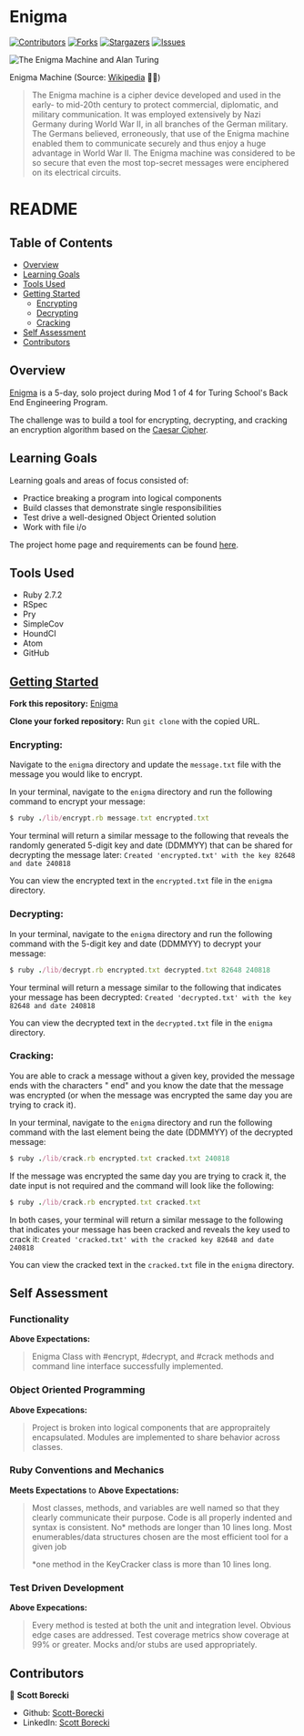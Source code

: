 # Enigma

[![Contributors][contributors-shield]][contributors-url]
[![Forks][forks-shield]][forks-url]
[![Stargazers][stars-shield]][stars-url]
[![Issues][issues-shield]][issues-url]

![The Enigma Machine and Alan Turing](https://i.dailymail.co.uk/i/pix/2018/01/07/10/47D85C4400000578-0-image-a-9_1515321060322.jpg)

Enigma Machine (Source: [Wikipedia](https://en.wikipedia.org/wiki/Enigma_machine) 🤷‍♂️)

> The Enigma machine is a cipher device developed and used in the early- to mid-20th century to protect commercial, diplomatic, and military communication. It was employed extensively by Nazi Germany during World War II, in all branches of the German military. The Germans believed, erroneously, that use of the Enigma machine enabled them to communicate securely and thus enjoy a huge advantage in World War II. The Enigma machine was considered to be so secure that even the most top-secret messages were enciphered on its electrical circuits.

# README

## Table of Contents

- [Overview](#overview)
- [Learning Goals](#learning-goals)
- [Tools Used](#tools-used)
- [Getting Started](#getting-started)
  - [Encrypting](#encrypting)
  - [Decrypting](#decrypting)
  - [Cracking](#cracking)
- [Self Assessment](#self-assessment)
- [Contributors](#contributors)

## Overview

[Enigma](https://github.com/Scott-Borecki/enigma) is a 5-day, solo project during Mod 1 of 4 for Turing School's Back End Engineering Program.

The challenge was to build a tool for encrypting, decrypting, and cracking an encryption algorithm based on the [Caesar Cipher](http://practicalcryptography.com/ciphers/caesar-cipher/).  

## Learning Goals

Learning goals and areas of focus consisted of:

- Practice breaking a program into logical components
- Build classes that demonstrate single responsibilities
- Test drive a well-designed Object Oriented solution
- Work with file i/o

The project home page and requirements can be found [here](https://backend.turing.edu/module1/projects/enigma/index).

## Tools Used

- Ruby 2.7.2
- RSpec
- Pry
- SimpleCov
- HoundCI
- Atom
- GitHub

## <ins>Getting Started</ins>

**Fork this repository:** [Enigma](https://github.com/Scott-Borecki/enigma)

**Clone your forked repository:** Run `git clone` with the copied URL.

### Encrypting:

Navigate to the `enigma` directory and update the `message.txt` file with the message you would like to encrypt.  

In your terminal, navigate to the `enigma` directory and run the following command to encrypt your message:

```ruby
$ ruby ./lib/encrypt.rb message.txt encrypted.txt
```

Your terminal will return a similar message to the following that reveals the randomly generated 5-digit key and date (DDMMYY) that can be shared for decrypting the message later: `Created 'encrypted.txt' with the key 82648 and date 240818`

You can view the encrypted text in the `encrypted.txt` file in the `enigma` directory.

### Decrypting:

In your terminal, navigate to the `enigma` directory and run the following command with the 5-digit key and date (DDMMYY) to decrypt your message:

```ruby
$ ruby ./lib/decrypt.rb encrypted.txt decrypted.txt 82648 240818
```

Your terminal will return a message similar to the following that indicates your message has been decrypted: `Created 'decrypted.txt' with the key 82648 and date 240818`

You can view the decrypted text in the `decrypted.txt` file in the `enigma` directory.

### Cracking:

You are able to crack a message without a given key, provided the message ends with the characters " end" and you know the date that the message was encrypted (or when the message was encrypted the same day you are trying to crack it).

In your terminal, navigate to the `enigma` directory and run the following command with the last element being the date (DDMMYY) of the decrypted message:

```ruby
$ ruby ./lib/crack.rb encrypted.txt cracked.txt 240818
```

If the message was encrypted the same day you are trying to crack it, the date input is not required and the command will look like the following:

```ruby
$ ruby ./lib/crack.rb encrypted.txt cracked.txt
```

In both cases, your terminal will return a similar message to the following that indicates your message has been cracked and reveals the key used to crack it: `Created 'cracked.txt' with the cracked key 82648 and date 240818`

You can view the cracked text in the `cracked.txt` file in the `enigma` directory.

## Self Assessment

### Functionality
**Above Expectations:**
> Enigma Class with #encrypt, #decrypt, and #crack methods and command line interface successfully implemented.

### Object Oriented Programming
**Above Expecations:**
> Project is broken into logical components that are appropraitely encapsulated.  Modules are implemented to share behavior across classes.

### Ruby Conventions and Mechanics
**Meets Expectations** to **Above Expectations:** 
> Most classes, methods, and variables are well named so that they clearly communicate their purpose.  Code is all properly indented and syntax is consistent. No* methods are longer than 10 lines long.  Most enumerables/data structures chosen are the most efficient tool for a given job
> 
> *one method in the KeyCracker class is more than 10 lines long.

### Test Driven Development
**Above Expecations:**
> Every method is tested at both the unit and integration level.  Obvious edge cases are addressed.  Test coverage metrics show coverage at 99% or greater.  Mocks and/or stubs are used appropriately.

## Contributors

👤  **Scott Borecki**
- Github: [Scott-Borecki](https://github.com/Scott-Borecki)
- LinkedIn: [Scott Borecki](https://www.linkedin.com/in/scott-borecki/)

<!-- MARKDOWN LINKS & IMAGES -->

[contributors-shield]: https://img.shields.io/github/contributors/scott-borecki/enigma.svg?style=flat-square
[contributors-url]: https://github.com/Scott-Borecki/enigma/graphs/contributors
[forks-shield]: https://img.shields.io/github/forks/scott-borecki/enigma.svg?style=flat-square
[forks-url]: https://github.com/scott-borecki/enigma/network/members
[stars-shield]: https://img.shields.io/github/stars/scott-borecki/enigma.svg?style=flat-square
[stars-url]: https://github.com/scott-borecki/enigma/stargazers
[issues-shield]: https://img.shields.io/github/issues/scott-borecki/enigma.svg?style=flat-square
[issues-url]: https://github.com/scott-borecki/enigma/issues
